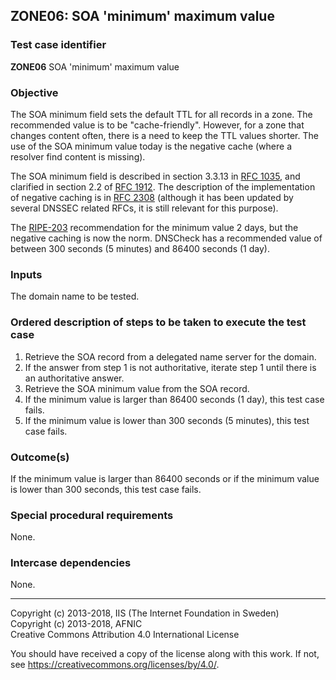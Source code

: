 ## ZONE06: SOA 'minimum' maximum value

### Test case identifier
**ZONE06** SOA 'minimum' maximum value

### Objective

The SOA minimum field sets the default TTL for all records in a zone.
The recommended value is to be "cache-friendly". However, for a zone
that changes content often, there is a need to keep the TTL values
shorter. The use of the SOA minimum value today is the negative cache
(where a resolver find content is missing).

The SOA minimum field is described in section 3.3.13 in
[RFC 1035](https://tools.ietf.org/html/rfc1035), and clarified in
section 2.2 of [RFC 1912](https://tools.ietf.org/html/rfc1912).
The description of the implementation of negative caching is in
[RFC 2308](https://tools.ietf.org/html/rfc2308) (although it has been
updated by several DNSSEC related RFCs, it is still relevant for this
purpose).

The [RIPE-203](https://www.ripe.net/publications/docs/ripe-203) recommendation
for the minimum value 2 days, but the negative caching is now the norm.
DNSCheck has a recommended value of between 300 seconds (5 minutes) and
86400 seconds (1 day).

### Inputs

The domain name to be tested.

### Ordered description of steps to be taken to execute the test case

1. Retrieve the SOA record from a delegated name server for the domain.
2. If the answer from step 1 is not authoritative, iterate step 1 until there is an authoritative answer.
3. Retrieve the SOA minimum value from the SOA record.
4. If the minimum value is larger than 86400 seconds (1 day), this test
   case fails.
5. If the minimum value is lower than 300 seconds (5 minutes), this test case
   fails.

### Outcome(s)

If the minimum value is larger than 86400 seconds or if the minimum value is
lower than 300 seconds, this test case fails.

### Special procedural requirements

None.

### Intercase dependencies

None.

-------

Copyright (c) 2013-2018, IIS (The Internet Foundation in Sweden)  
Copyright (c) 2013-2018, AFNIC  
Creative Commons Attribution 4.0 International License

You should have received a copy of the license along with this
work.  If not, see <https://creativecommons.org/licenses/by/4.0/>.
